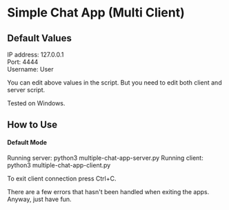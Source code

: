 Simple Chat App (Multi Client)
==============================
<h2>Default Values</h2>
IP address: 127.0.0.1<br>
Port: 4444<br>
Username: User<br>

You can edit above values in the script. But you need to edit both client and server script.

Tested on Windows.

<h2>How to Use</h2>
<h4>Default Mode</h4>
Running server: python3 multiple-chat-app-server.py
Running client: python3 multiple-chat-app-client.py

To exit client connection press Ctrl+C.

There are a few errors that hasn't been handled when exiting the apps.
Anyway, just have fun.
